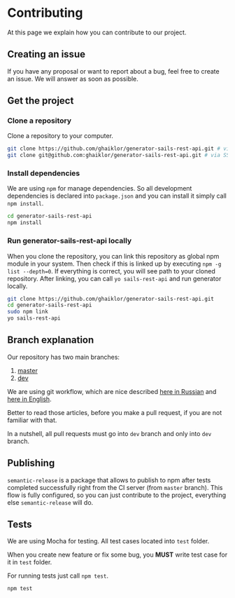 # Contributing

At this page we explain how you can contribute to our project.

## Creating an issue

If you have any proposal or want to report about a bug, feel free to create an issue.
We will answer as soon as possible.

## Get the project

### Clone a repository

Clone a repository to your computer.

```bash
git clone https://github.com/ghaiklor/generator-sails-rest-api.git # via HTTPS
git clone git@github.com:ghaiklor/generator-sails-rest-api.git # via SSH
```

### Install dependencies

We are using `npm` for manage dependencies.
So all development dependencies is declared into `package.json` and you can install it simply call `npm install`.

```bash
cd generator-sails-rest-api
npm install
```

### Run generator-sails-rest-api locally

When you clone the repository, you can link this repository as global npm module in your system.
Then check if this is linked up by executing `npm -g list --depth=0`.
If everything is correct, you will see path to your cloned repository.
After linking, you can call `yo sails-rest-api` and run generator locally.

```bash
git clone https://github.com/ghaiklor/generator-sails-rest-api.git
cd generator-sails-rest-api
sudo npm link
yo sails-rest-api
```

## Branch explanation

Our repository has two main branches:

1. [master](https://github.com/ghaiklor/generator-sails-rest-api/tree/master "Master Branch")
2. [dev](https://github.com/ghaiklor/generator-sails-rest-api/tree/dev "Development Branch")

We are using git workflow, which are nice described [here in Russian](http://habrahabr.ru/post/106912/ "Thanks to Андрей Хитрин aka zloddey") and [here in English](http://nvie.com/posts/a-successful-git-branching-model/ "Thanks to Vincent Driessen").

Better to read those articles, before you make a pull request, if you are not familiar with that.

In a nutshell, all pull requests must go into `dev` branch and only into `dev` branch.

## Publishing

`semantic-release` is a package that allows to publish to npm after tests completed successfully right from the CI server (from `master` branch).
This flow is fully configured, so you can just contribute to the project, everything else `semantic-release` will do.

## Tests

We are using Mocha for testing.
All test cases located into `test` folder.

When you create new feature or fix some bug, you **MUST** write test case for it in `test` folder.

For running tests just call `npm test`.

```shell
npm test
```

